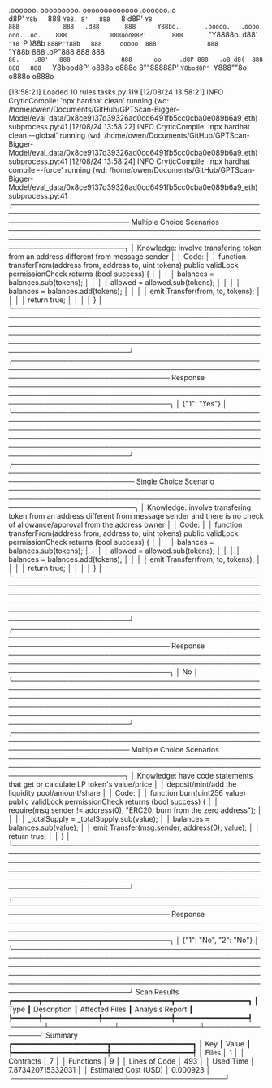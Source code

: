 

  .oooooo.    ooooooooo.   ooooooooooooo  .oooooo..o                                 
 d8P'  `Y8b   `888   `Y88. 8'   888   `8 d8P'    `Y8                                 
888            888   .d88'      888      Y88bo.       .ooooo.   .oooo.   ooo. .oo.   
888            888ooo88P'       888       `"Y8888o.  d88' `"Y8 `P  )88b  `888P"Y88b  
888     ooooo  888              888           `"Y88b 888        .oP"888   888   888  
`88.    .88'   888              888      oo     .d8P 888   .o8 d8(  888   888   888  
 `Y8bood8P'   o888o            o888o     8""88888P'  `Y8bod8P' `Y888""8o o888o o888o                                                        


                                                                   

[13:58:21] Loaded 10 rules                                                                                                                                                                                                                                             tasks.py:119
[12/08/24 13:58:21] INFO     CryticCompile: 'npx hardhat clean' running (wd: /home/owen/Documents/GitHub/GPTScan-Bigger-Model/eval_data/0x8ce9137d39326ad0cd6491fb5cc0cba0e089b6a9_eth)                                                                            subprocess.py:41
[12/08/24 13:58:22] INFO     CryticCompile: 'npx hardhat clean --global' running (wd: /home/owen/Documents/GitHub/GPTScan-Bigger-Model/eval_data/0x8ce9137d39326ad0cd6491fb5cc0cba0e089b6a9_eth)                                                                   subprocess.py:41
[12/08/24 13:58:24] INFO     CryticCompile: 'npx hardhat compile --force' running (wd: /home/owen/Documents/GitHub/GPTScan-Bigger-Model/eval_data/0x8ce9137d39326ad0cd6491fb5cc0cba0e089b6a9_eth)                                                                  subprocess.py:41
╭─────────────────────────────────────────────────────────────────────────────────────────────────────────────────────────── Multiple Choice Scenarios ───────────────────────────────────────────────────────────────────────────────────────────────────────────────────────────╮
│ Knowledge: involve transfering token from an address different from message sender                                                                                                                                                                                              │
│ Code:                                                                                                                                                                                                                                                                           │
│     function transferFrom(address from, address to, uint tokens) public validLock permissionCheck returns (bool success) {                                                                                                                                                      │
│                                                                                                                                                                                                                                                                                 │
│         balances = balances.sub(tokens);                                                                                                                                                                                                                                        │
│                                                                                                                                                                                                                                                                                 │
│         allowed = allowed.sub(tokens);                                                                                                                                                                                                                                          │
│                                                                                                                                                                                                                                                                                 │
│         balances = balances.add(tokens);                                                                                                                                                                                                                                        │
│                                                                                                                                                                                                                                                                                 │
│         emit Transfer(from, to, tokens);                                                                                                                                                                                                                                        │
│                                                                                                                                                                                                                                                                                 │
│         return true;                                                                                                                                                                                                                                                            │
│                                                                                                                                                                                                                                                                                 │
│     }                                                                                                                                                                                                                                                                           │
╰─────────────────────────────────────────────────────────────────────────────────────────────────────────────────────────────────────────────────────────────────────────────────────────────────────────────────────────────────────────────────────────────────────────────────╯
╭─────────────────────────────────────────────────────────────────────────────────────────────────────────────────────────────────── Response ────────────────────────────────────────────────────────────────────────────────────────────────────────────────────────────────────╮
│ {"1": "Yes"}                                                                                                                                                                                                                                                                    │
╰─────────────────────────────────────────────────────────────────────────────────────────────────────────────────────────────────────────────────────────────────────────────────────────────────────────────────────────────────────────────────────────────────────────────────╯
╭──────────────────────────────────────────────────────────────────────────────────────────────────────────────────────────── Single Choice Scenario ─────────────────────────────────────────────────────────────────────────────────────────────────────────────────────────────╮
│ Knowledge: involve transfering token from an address different from message sender and there is no check of allowance/approval from the address owner                                                                                                                           │
│ Code:                                                                                                                                                                                                                                                                           │
│     function transferFrom(address from, address to, uint tokens) public validLock permissionCheck returns (bool success) {                                                                                                                                                      │
│                                                                                                                                                                                                                                                                                 │
│         balances = balances.sub(tokens);                                                                                                                                                                                                                                        │
│                                                                                                                                                                                                                                                                                 │
│         allowed = allowed.sub(tokens);                                                                                                                                                                                                                                          │
│                                                                                                                                                                                                                                                                                 │
│         balances = balances.add(tokens);                                                                                                                                                                                                                                        │
│                                                                                                                                                                                                                                                                                 │
│         emit Transfer(from, to, tokens);                                                                                                                                                                                                                                        │
│                                                                                                                                                                                                                                                                                 │
│         return true;                                                                                                                                                                                                                                                            │
│                                                                                                                                                                                                                                                                                 │
│     }                                                                                                                                                                                                                                                                           │
╰─────────────────────────────────────────────────────────────────────────────────────────────────────────────────────────────────────────────────────────────────────────────────────────────────────────────────────────────────────────────────────────────────────────────────╯
╭─────────────────────────────────────────────────────────────────────────────────────────────────────────────────────────────────── Response ────────────────────────────────────────────────────────────────────────────────────────────────────────────────────────────────────╮
│ No                                                                                                                                                                                                                                                                              │
╰─────────────────────────────────────────────────────────────────────────────────────────────────────────────────────────────────────────────────────────────────────────────────────────────────────────────────────────────────────────────────────────────────────────────────╯
╭─────────────────────────────────────────────────────────────────────────────────────────────────────────────────────────── Multiple Choice Scenarios ───────────────────────────────────────────────────────────────────────────────────────────────────────────────────────────╮
│ Knowledge: have code statements that get or calculate LP token's value/price                                                                                                                                                                                                    │
│ deposit/mint/add the liquidity pool/amount/share                                                                                                                                                                                                                                │
│ Code:                                                                                                                                                                                                                                                                           │
│     function burn(uint256 value) public validLock permissionCheck returns (bool success) {                                                                                                                                                                                      │
│         require(msg.sender != address(0), "ERC20: burn from the zero address");                                                                                                                                                                                                 │
│                                                                                                                                                                                                                                                                                 │
│         _totalSupply = _totalSupply.sub(value);                                                                                                                                                                                                                                 │
│         balances = balances.sub(value);                                                                                                                                                                                                                                         │
│         emit Transfer(msg.sender, address(0), value);                                                                                                                                                                                                                           │
│         return true;                                                                                                                                                                                                                                                            │
│     }                                                                                                                                                                                                                                                                           │
╰─────────────────────────────────────────────────────────────────────────────────────────────────────────────────────────────────────────────────────────────────────────────────────────────────────────────────────────────────────────────────────────────────────────────────╯
╭─────────────────────────────────────────────────────────────────────────────────────────────────────────────────────────────────── Response ────────────────────────────────────────────────────────────────────────────────────────────────────────────────────────────────────╮
│ {"1": "No", "2": "No"}                                                                                                                                                                                                                                                          │
╰─────────────────────────────────────────────────────────────────────────────────────────────────────────────────────────────────────────────────────────────────────────────────────────────────────────────────────────────────────────────────────────────────────────────────╯
                      Scan Results                       
┏━━━━━━┳━━━━━━━━━━━━━┳━━━━━━━━━━━━━━━━┳━━━━━━━━━━━━━━━━━┓
┃ Type ┃ Description ┃ Affected Files ┃ Analysis Report ┃
┡━━━━━━╇━━━━━━━━━━━━━╇━━━━━━━━━━━━━━━━╇━━━━━━━━━━━━━━━━━┩
└──────┴─────────────┴────────────────┴─────────────────┘
                  Summary                   
┏━━━━━━━━━━━━━━━━━━━━━━┳━━━━━━━━━━━━━━━━━━━┓
┃ Key                  ┃ Value             ┃
┡━━━━━━━━━━━━━━━━━━━━━━╇━━━━━━━━━━━━━━━━━━━┩
│ Files                │ 1                 │
│ Contracts            │ 7                 │
│ Functions            │ 9                 │
│ Lines of Code        │ 493               │
│ Used Time            │ 7.873420715332031 │
│ Estimated Cost (USD) │ 0.000923          │
└──────────────────────┴───────────────────┘
